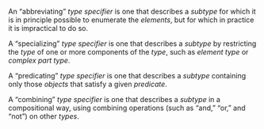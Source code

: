  



An “abbreviating” *type specifier* is one that describes a *subtype* for which it is in principle possible to enumerate the *elements*, but for which in practice it is impractical to do so. 



A “specializing” *type specifier* is one that describes a *subtype* by restricting the *type* of one or more components of the *type*, such as *element type* or *complex part type*. 



A “predicating” *type specifier* is one that describes a *subtype* containing only those *objects* that satisfy a given *predicate*. 



A “combining” *type specifier* is one that describes a *subtype* in a compositional way, using combining operations (such as “and,” “or,” and “not”) on other *types*. 











